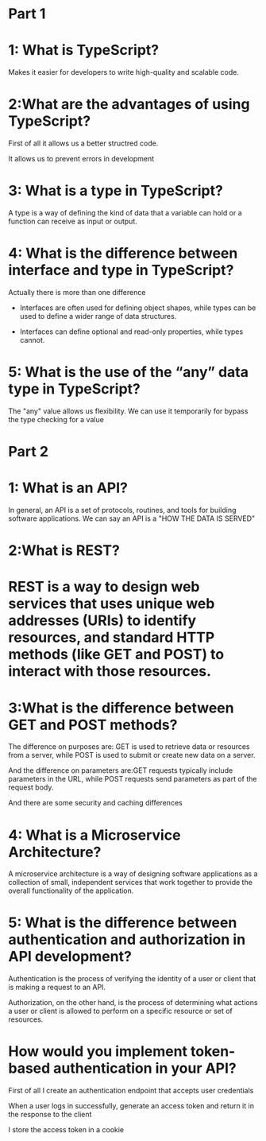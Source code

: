# Part 1

<h1>1: What is TypeScript?</h1>

Makes it easier for developers to write high-quality and scalable code.

<h1>2:What are the advantages of using TypeScript?</h1>

First of all it allows us a better structred code.

It allows us to prevent errors in development

<h1>3: What is a type in TypeScript?</h1>
A type is a way of defining the kind of data that a variable can hold or a function can receive as input or output.

<h1>4: What is the difference between interface and type in TypeScript?</h1>

Actually there is more than one difference

- Interfaces are often used for defining object shapes, while types can be used to define a wider range of data structures.

- Interfaces can define optional and read-only properties, while types cannot.

<h1>5: What is the use of the “any” data type in TypeScript?</h1>

The "any" value allows us flexibility.
We can use it temporarily for bypass the type checking for a value

# Part 2

<h1>1: What is an API?</h1>
In general, an API is a set of protocols, routines, and tools for building software applications. 
We can say an API is a "HOW THE DATA IS SERVED"

<h1>2:What is REST?<h1>
REST is a way to design web services that uses unique web addresses (URIs) to identify resources, and standard HTTP methods (like GET and POST) to interact with those resources.

<h1>3:What is the difference between GET and POST methods?</h1>

The difference on purposes are:
GET is used to retrieve data or resources from a server, while POST is used to submit or create new data on a server.

And the difference on parameters are:GET requests typically include parameters in the URL, while POST requests send parameters as part of the request body.

And there are some security and caching differences

<h1>4: What is a Microservice Architecture? </h1>
A microservice architecture is a way of designing software applications as a collection of small, independent services that work together to provide the overall functionality of the application.

<h1>5: What is the difference between authentication and authorization in API development?</h1>

Authentication is the process of verifying the identity of a user or client that is making a request to an API.

Authorization, on the other hand, is the process of determining what actions a user or client is allowed to perform on a specific resource or set of resources.

<h1>How would you implement token-based authentication in your API?</h1>

First of all I create an authentication endpoint that accepts user credentials

When a user logs in successfully, generate an access token and return it in the response to the client

I store the access token in a cookie
